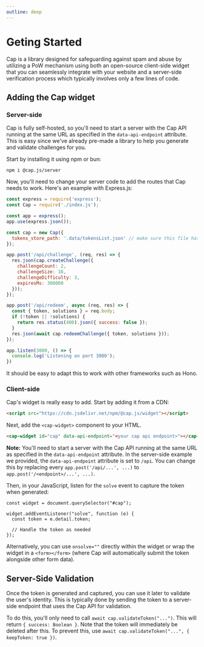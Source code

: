 ```yaml
---
outline: deep
---
```


# Geting Started
Cap is a library designed for safeguarding against spam and abuse by utilizing a PoW mechanism using both an open-source client-side widget that you can seamlessly integrate with your website and a server-side verification process which typically involves only a few lines of code.

## Adding the Cap widget

### Server-side
Cap is fully self-hosted, so you'll need to start a server with the Cap API running at the same URL as specified in the `data-api-endpoint` attribute. This is easy since we've already pre-made a library to help you generate and validate challenges for you.

Start by installing it using npm or bun:

```
npm i @cap.js/server
```

Now, you'll need to change your server code to add the routes that Cap needs to work. Here's an example with Express.js:

```js
const express = require('express');
const Cap = require('./index.js');

const app = express();
app.use(express.json());

const cap = new Cap({
  tokens_store_path: '.data/tokensList.json' // make sure this file has already been created and added to your gitignore
});

app.post('/api/challenge', (req, res) => {
  res.json(cap.createChallenge({
    challengeCount: 2,
    challengeSize: 16,
    challengeDifficulty: 3,
    expiresMs: 300000
  }));
});

app.post('/api/redeem', async (req, res) => {
  const { token, solutions } = req.body;
  if (!token || !solutions) {
    return res.status(400).json({ success: false });
  }
  res.json(await cap.redeemChallenge({ token, solutions }));
});

app.listen(3000, () => {
  console.log('Listening on port 3000');
})
```

It should be easy to adapt this to work with other frameworks such as Hono.

### Client-side

Cap's widget is really easy to add. Start by adding it from a CDN:

```html
<script src="https://cdn.jsdelivr.net/npm/@cap.js/widget"></script>
```

Next, add the `<cap-widget>` component to your HTML.

```html
<cap-widget id="cap" data-api-endpoint="<your cap api endpoint>"></cap-widget>
```

**Note:** You'll need to start a server with the Cap API running at the same URL as specified in the `data-api-endpoint` attribute. In the server-side example we provided, the `data-api-endpoint` attribute is set to `/api`. You can change this by replacing every `app.post('/api/...', ...)` to `app.post('/<endpoint>/...', ...)`.

Then, in your JavaScript, listen for the `solve` event to capture the token when generated:

```js{3}
const widget = document.querySelector("#cap");

widget.addEventListener("solve", function (e) { 
  const token = e.detail.token;
  
  // Handle the token as needed
});
```

Alternatively, you can use `onsolve=""` directly within the widget or wrap the widget in a `<form></form>` (where Cap will automatically submit the token alongside other form data).


## Server-Side Validation

Once the token is generated and captured, you can use it later to validate the user's identity. This is typically done by sending the token to a server-side endpoint that uses the Cap API for validation.

To do this, you'll only need to call `await cap.validateToken("...")`. This will return `{ success: Boolean }`. Note that the token will immediately be deleted after this. To prevent this, use `await cap.validateToken("...", { keepToken: true })`.